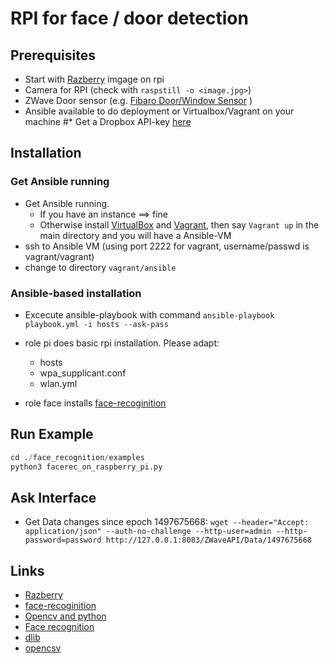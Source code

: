 # RPI for face / door detection

## Prerequisites

* Start with  [Razberry](http://razberry.z-wave.me/) imgage on rpi
* Camera for RPI (check with `raspstill -o <image.jpg>`)
* ZWave Door sensor (e.g. [Fibaro Door/Window Sensor](https://www.fibaro.com/de/products/door-window-sensor/) )
* Ansible available to do deployment or Virtualbox/Vagrant on your machine
#* Get a Dropbox API-key [here](https://www.dropbox.com/developers)

## Installation

### Get Ansible running
* Get Ansible running. 
    * If you have an instance ==> fine
    * Otherwise install [VirtualBox](http://www.oracle.com/technetwork/server-storage/virtualbox/downloads/index.html) and [Vagrant](https://www.vagrantup.com/downloads.html), then say `Vagrant up` in the main directory and you will have a Ansible-VM
* ssh to Ansible VM (using port 2222 for vagrant, username/passwd is vagrant/vagrant)
* change to directory `vagrant/ansible`

### Ansible-based installation
* Excecute ansible-playbook with command `ansible-playbook playbook.yml -i hosts --ask-pass`
* role pi does basic rpi installation. Please adapt:
    * hosts
    * wpa_supplicant.conf
    * wlan.yml
    
* role face installs [face-recoginition](https://github.com/ageitgey/face_recognition)


## Run Example
```python
cd ./face_recognition/examples
python3 facerec_on_raspberry_pi.py
```

## Ask Interface
* Get Data changes since epoch 1497675668: `wget --header="Accept: application/json" --auth-no-challenge --http-user=admin --http-password=password http://127.0.0.1:8083/ZWaveAPI/Data/1497675668`

## Links
* [Razberry](http://razberry.z-wave.me/)
* [face-recoginition](https://github.com/ageitgey/face_recognition)
* [Opencv and python](http://www.pyimagesearch.com/2015/06/01/home-surveillance-and-motion-detection-with-the-raspberry-pi-python-and-opencv/)
* [Face recognition](http://rpihome.blogspot.de/2015/03/face-detection-with-raspberry-pi.html)
* [dlib](https://github.com/davisking)
* [opencsv](https://github.com/Itseez/opencv)

